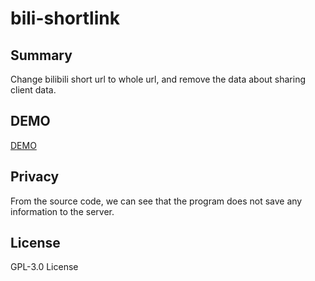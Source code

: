 # bili-shortlink

## Summary
Change bilibili short url to whole url, and remove the data about sharing client data.

## DEMO
[DEMO](https://blink.kaguyasama.moe)

## Privacy
From the source code, we can see that the program does not save any information to the server.

## License 
GPL-3.0 License
